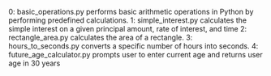 0: basic_operations.py  performs basic arithmetic operations in Python by performing predefined calculations.
1: simple_interest.py calculates the simple interest on a given principal amount, rate of interest, and time
2: rectangle_area.py calculates the area of a rectangle.
3: hours_to_seconds.py converts a specific number of hours into seconds. 
4: future_age_calculator.py prompts user to enter current age and returns user age in 30 years
